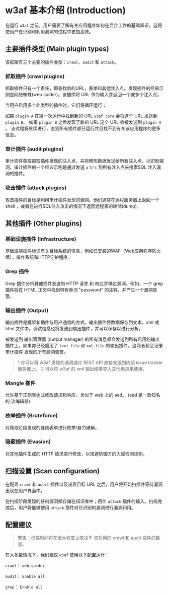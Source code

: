 # w3af 基本介绍 (Introduction)

在运行 `w3af` 之前，用户需要了解有关应用程序如何在后台工作的基础知识。这将使用户在识别和利用漏洞的过程中更加高效。

## 主要插件类型 (Main plugin types)

该框架有三个主要的插件类型：`crawl`，`audit` 和 `attack`。


### 抓取插件 (crawl plugins)

抓取插件只有一个责任，即查找新的URL，表单和其他注入点。发现插件的经典示例是网络蜘蛛(web spider)。该插件将 URL 作为输入并返回一个或多个注入点。

当用户启用多个此类型的插件时，它们将循环运行：

如果 `plugin A` 在第一次运行中找到新的 URL `w3af core` 会将这个 URL 发送到 `plugin B`。 如果 `plugin B` 之后发现了新的 URL 这个 URL 会被发送到 `plugin A` 。 该过程将继续进行，直到所有插件都已运行并且找不到有关该应用程序的更多信息。


### 审计插件 (audit plugins)

审计插件获取抓取插件发现的注入点，并将畸形数据发送给所有注入点，以识别漏洞。审计插件的一个经典示例是通过发送 `a'b"c` 到所有注入点来搜索SQL 注入漏洞的插件。

### 攻击插件 (attack plugins)

攻击插件的目标是利用审计插件发现的漏洞。他们通常在远程服务器上返回一个 shell ，或者在进行SQL注入攻击的情况下返回远程表的转储(dump)。

## 其他插件 (Other plugins)

### 基础设施插件 (Infrastructure)

基础设施插件标识有关目标系统的信息，例如已安装的WAF（Web应用程序防火墙），操作系统和HTTP守护程序。

### Grep 插件

Grep 插件分析其他插件发送的 HTTP 请求 和 响应并确定漏洞。例如，一个 grep 插件将在 HTML 正文中找到带有单词 "password" 的注释，并产生一个漏洞告警。

### 输出插件 (Output)

输出插件是框架和插件与用户通信的方式。输出插件将数据保存到文本，xml 或 html 文件中。调试信息也将发送到输出插件，并可以保存以进行分析。

被发送到 输出管理器 (output manager) 的所有消息都会发送到所有启用的输出插件上，如果你已经启用了 `text_file` 和 `xml_file` 的输出插件，这两者都会记录 审计插件 发现的所有漏洞告警。

>
> 1 你可以将 w3af 发现的漏洞通过 REST API 直接发送到内部 issue tracker 服务器上。
> 2 可以将 w3af 的 xml 输出结果导入其他用具来使用。

### Mangle 插件

允许基于正则表达式修改请求和响应，类似于 web 上的 sed。 
(sed 是一款知名的 流编辑器)

### 枚举插件 (Bruteforce)

对爬取阶段发现的登陆表单进行枚举/暴力破解。

### 隐蔽插件 (Evasion)

对其他插件生成的 HTTP 请求进行修改，以规避防御方的入侵检测规则。

## 扫描设置 (Scan configuration)

在配置 `crawl` 和 `audit` 插件以及设置目标 URL 之后，用户将开始扫描并等待漏洞出现在用户界面中。

在扫描阶段发现的任何漏洞都存储在知识库中；用作 `attack` 插件的输入。扫描完成后，用户将能够使用 `attack` 插件对已识别的漏洞进行漏洞利用。

## 配置建议

> 警告：扫描时间将在很大程度上取决于 您启用的 crawl 和 audit 插件的数量。 

在大多数情况下，我们建议 `w3af` 使用以下配置运行：

`crawl`： `web_spider`

`audit`： `Enable all`

`grep`： `Enable all`


